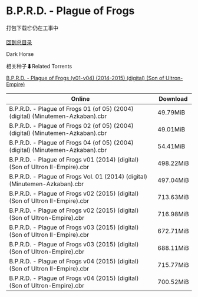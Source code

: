 # B.P.R.D. - Plague of Frogs

打包下载📦仍在工事中

[回到总目录](/Catalogs.md)

Dark Horse





相关种子⬇Related Torrents

[B.P.R.D. - Plague of Frogs (v01-v04) (2014-2015) (digital) (Son of Ultron-Empire)](https://github.com/alicewish/markdown/blob/master/torrent/B-P-R-D----Plague-of-Frogs--v01-v04---2014-2015---digital---Son-of-Ultron-Empire.md)

Online | Download
--- | ---
B.P.R.D. - Plague of Frogs 01 (of 05) (2004) (digital) (Minutemen-Azkaban).cbr | 49.79MiB
B.P.R.D. - Plague of Frogs 02 (of 05) (2004) (digital) (Minutemen-Azkaban).cbr | 49.01MiB
B.P.R.D. - Plague of Frogs 04 (of 05) (2004) (digital) (Minutemen-Azkaban).cbr | 54.41MiB
B.P.R.D. - Plague of Frogs v01 (2014) (digital) (Son of Ultron II-Empire).cbr | 498.22MiB
B.P.R.D. - Plague of Frogs Vol. 01 (2014) (digital) (Minutemen-Azkaban).cbr | 497.04MiB
B.P.R.D. - Plague of Frogs v02 (2015) (digital) (Son of Ultron II-Empire).cbr | 713.63MiB
B.P.R.D. - Plague of Frogs v02 (2015) (digital) (Son of Ultron-Empire).cbr | 716.98MiB
B.P.R.D. - Plague of Frogs v03 (2015) (digital) (Son of Ultron II-Empire).cbr | 672.71MiB
B.P.R.D. - Plague of Frogs v03 (2015) (digital) (Son of Ultron-Empire).cbr | 688.11MiB
B.P.R.D. - Plague of Frogs v04 (2015) (digital) (Son of Ultron II-Empire).cbr | 715.77MiB
B.P.R.D. - Plague of Frogs v04 (2015) (digital) (Son of Ultron-Empire).cbr | 700.52MiB